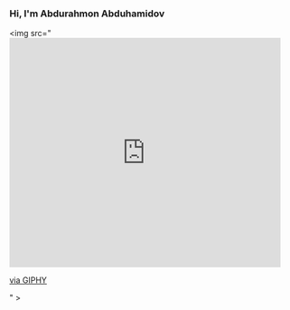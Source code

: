 ### Hi, I'm Abdurahmon Abduhamidov

<img src="<iframe src="https://giphy.com/embed/26Fxy3Iz1ari8oytO" width="480" height="405" frameBorder="0" class="giphy-embed" allowFullScreen></iframe><p><a href="https://giphy.com/stickers/oliviahuynhkeys-26Fxy3Iz1ari8oytO">via GIPHY</a></p>" >
